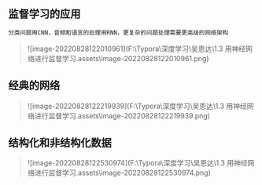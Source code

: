 



## 监督学习的应用

```tex
分类问题用CNN，音频和语言的处理用RNN，更复杂的问题处理需要更高级的网络架构
```



> ![image-20220828122010961](F:\Typora\深度学习\吴恩达\1.3 用神经网络进行监督学习.assets\image-20220828122010961.png)

## 经典的网络

> ![image-20220828122219939](F:\Typora\深度学习\吴恩达\1.3 用神经网络进行监督学习.assets\image-20220828122219939.png)



## 结构化和非结构化数据

> ![image-20220828122530974](F:\Typora\深度学习\吴恩达\1.3 用神经网络进行监督学习.assets\image-20220828122530974.png)